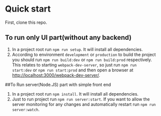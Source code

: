 # Quick start

First, clone this repo.

## To run only UI part(without any backend)
1. In a project root run `npm run setup`. It will install all dependencies.
2. According to environment `development` or `production` to build the project you should run `npm run build:dev` or `npm run build:prod` respectively. This relates to starting `webpack-dev-server`, so just run `npm run start:dev` or `npm run start:prod` and then open a browser at <a href="http://localhost:3000/webpack-dev-server/">http://localhost:3000/webpack-dev-server/</a>. 

##To Run server(Node.JS) part with simple front end 
1. In a project root run `npm install`. It will install all dependencies.
2. Just to run project run `npm run server:start`. If you want to allow the server monitoring for any changes and automatically restart run `npm run server:watch`. 

